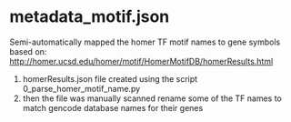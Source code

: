 # metadata_motif.json  

Semi-automatically mapped the homer TF motif names to gene symbols based on: http://homer.ucsd.edu/homer/motif/HomerMotifDB/homerResults.html
1) homerResults.json file created using the script 0_parse_homer_motif_name.py
2) then the file was manually scanned rename some of the TF names to match gencode database names for their genes
